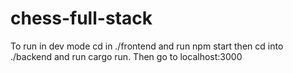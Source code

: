 # chess-full-stack

To run in dev mode cd in ./frontend and run npm start
then cd into ./backend and run cargo run.
Then go to localhost:3000
